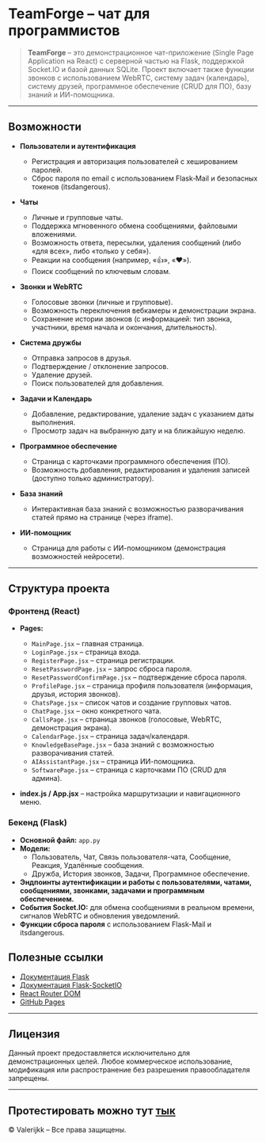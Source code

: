 # TeamForge – чат для программистов

> **TeamForge** – это демонстрационное чат-приложение (Single Page Application на React) с серверной частью на Flask, поддержкой Socket.IO и базой данных SQLite. Проект включает также функции звонков с использованием WebRTC, систему задач (календарь), систему друзей, программное обеспечение (CRUD для ПО), базу знаний и ИИ-помощника.

---

## Возможности

- **Пользователи и аутентификация**
    - Регистрация и авторизация пользователей с хешированием паролей.
    - Сброс пароля по email с использованием Flask‑Mail и безопасных токенов (itsdangerous).

- **Чаты**
    - Личные и групповые чаты.
    - Поддержка мгновенного обмена сообщениями, файловыми вложениями.
    - Возможность ответа, пересылки, удаления сообщений (либо «для всех», либо «только у себя»).
    - Реакции на сообщения (например, «👍», «❤️»).
    - Поиск сообщений по ключевым словам.

- **Звонки и WebRTC**
    - Голосовые звонки (личные и групповые).
    - Возможность переключения вебкамеры и демонстрации экрана.
    - Сохранение истории звонков (с информацией: тип звонка, участники, время начала и окончания, длительность).

- **Система дружбы**
    - Отправка запросов в друзья.
    - Подтверждение / отклонение запросов.
    - Удаление друзей.
    - Поиск пользователей для добавления.

- **Задачи и Календарь**
    - Добавление, редактирование, удаление задач с указанием даты выполнения.
    - Просмотр задач на выбранную дату и на ближайшую неделю.

- **Программное обеспечение**
    - Страница с карточками программного обеспечения (ПО).
    - Возможность добавления, редактирования и удаления записей (доступно только администратору).

- **База знаний**
    - Интерактивная база знаний с возможностью разворачивания статей прямо на странице (через iframe).

- **ИИ-помощник**
    - Страница для работы с ИИ-помощником (демонстрация возможностей нейросети).

---

## Структура проекта

### Фронтенд (React)
- **Pages:**
    - `MainPage.jsx` – главная страница.
    - `LoginPage.jsx` – страница входа.
    - `RegisterPage.jsx` – страница регистрации.
    - `ResetPasswordPage.jsx` – запрос сброса пароля.
    - `ResetPasswordConfirmPage.jsx` – подтверждение сброса пароля.
    - `ProfilePage.jsx` – страница профиля пользователя (информация, друзья, история звонков).
    - `ChatsPage.jsx` – список чатов и создание групповых чатов.
    - `ChatPage.jsx` – окно конкретного чата.
    - `CallsPage.jsx` – страница звонков (голосовые, WebRTC, демонстрация экрана).
    - `CalendarPage.jsx` – страница задач/календаря.
    - `KnowledgeBasePage.jsx` – база знаний с возможностью разворачивания статей.
    - `AIAssistantPage.jsx` – страница ИИ-помощника.
    - `SoftwarePage.jsx` – страница с карточками ПО (CRUD для админа).

- **index.js / App.jsx** – настройка маршрутизации и навигационного меню.

### Бекенд (Flask)
- **Основной файл:** `app.py`
- **Модели:**
    - Пользователь, Чат, Связь пользователя-чата, Сообщение, Реакция, Удалённые сообщения.
    - Дружба, История звонков, Задачи, Программное обеспечение.
- **Эндпоинты аутентификации и работы с пользователями, чатами, сообщениями, звонками, задачами и программным обеспечением.**
- **События Socket.IO:** для обмена сообщениями в реальном времени, сигналов WebRTC и обновления уведомлений.
- **Функции сброса пароля** с использованием Flask-Mail и itsdangerous.
## Полезные ссылки

- [Документация Flask](https://flask.palletsprojects.com/)
- [Документация Flask-SocketIO](https://flask-socketio.readthedocs.io/)
- [React Router DOM](https://reactrouter.com/)
- [GitHub Pages](https://pages.github.com/)

---

## Лицензия

Данный проект предоставляется исключительно для демонстрационных целей. Любое коммерческое использование, модификация или распространение без разрешения правообладателя запрещены.

---
Протестировать можно тут [тык](https://Valerijkk.github.io/TeamForge-web)
---
© Valerijkk – Все права защищены.
